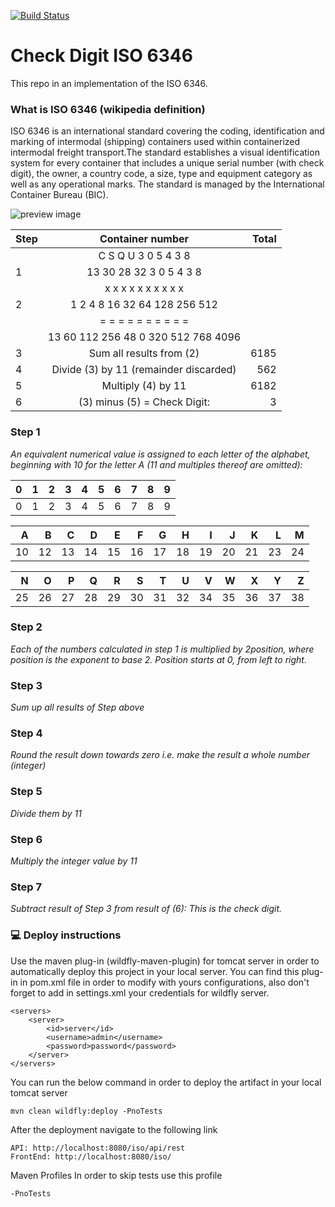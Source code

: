 [![Build Status](https://travis-ci.com/mixaverros88/check-digit-iso-6346.svg?branch=master)](https://travis-ci.com/mixaverros88/check-digit-iso-6346)
# Check Digit ISO 6346

This repo in an implementation of the ISO 6346.

### What is ISO 6346 (wikipedia definition)
ISO 6346 is an international standard covering the coding, identification and marking of intermodal (shipping) containers used within containerized intermodal freight transport.The standard establishes a visual identification system for every container that includes a unique serial number (with check digit), the owner, a country code, a size, type and equipment category as well as any operational marks. The standard is managed by the International Container Bureau (BIC).

![preview image](https://raw.githubusercontent.com/mixaverros88/check-digit-iso-6346/master/icons/450px-Containernumber.jpg)



|Step| Container number                           | Total  |
|----|:------------------------------------------:|  -----:|
|    | C	S	Q	U	3	0	5	4	3	8     |        |
|1   | 13	30	28	32	3	0	5	4	3	8     |        |
|    | x	x	x	x	x	x	x	x	x	x     |        |
|2   | 1	2	4	8	16	32	64	128	256	512   |        |
|    | =	=	=	=	=	=	=	=	=	=     |        |
|    | 13	60	112	256	48	0	320	512	768	4096  |        |
|3   | Sum all results from (2)                   | 6185   |
|4   | Divide (3) by 11 (remainder discarded)     | 562    |
|5   | Multiply (4) by 11                         | 6182   |
|6   | (3) minus (5) = Check Digit:               | 3      |

### Step 1
*An equivalent numerical value is assigned to each letter of the alphabet, beginning with 10 for the letter A (11 and multiples thereof are omitted):*

|0|1|2|3|4|5|6|7|8|9|
|----:|:---:|---:|---:|---:|---:|---:|---:|---:|---:|
|0|1|2|3|4|5|6|7|8|9|

|A|B|C|D|E|F|G|H|I|J|K|L|M|
|---:|---:|---:|---:|---:|---:|---:|---:|---:|---:|---:|---:|---:|
|10|12|13|14|15|16|17|18|19|20|21|23|24|

|N|O|P|Q|R|S|T|U|V|W|X|Y|Z|
|---:|---:|---:|---:|---:|---:|---:|---:|---:|---:|---:|---:|---:|
|25|26|27|28|29|30|31|32|34|35|36|37|38

### Step 2
*Each of the numbers calculated in step 1 is multiplied by 2position, where position is the exponent to base 2. Position starts at 0, from left to right.*

### Step 3
*Sum up all results of Step above*

### Step 4
*Round the result down towards zero i.e. make the result a whole number (integer)*

### Step 5
*Divide them by 11*

### Step 6
*Multiply the integer value by 11*

### Step 7
*Subtract result of Step 3 from result of (6): This is the check digit.*


### :computer: Deploy instructions ###
Use the maven plug-in (wildfly-maven-plugin) for tomcat server in order to automatically deploy this project in your local server. You can find this plug-in in pom.xml file in order to modify with yours configurations, also don't forget to add in settings.xml your credentials for wildfly server.
```
<servers>
    <server>
        <id>server</id>
        <username>admin</username>
        <password>password</password>
    </server>
</servers>
```
You can run the below command in order to deploy the artifact in your local tomcat server
```
mvn clean wildfly:deploy -PnoTests
```

After the deployment navigate to the following link
```
API: http://localhost:8080/iso/api/rest
FrontEnd: http://localhost:8080/iso/
```

Maven Profiles
In order to skip tests use this profile
```
-PnoTests
```
